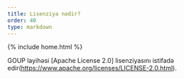 ```yaml
---
title: Lisenziya nədir?
order: 40
type: markdown
---
```

{% include home.html %}

GOUP layihəsi [Apache License 2.0] lisenziyasını istifadə edir(https://www.apache.org/licenses/LICENSE-2.0.html).
